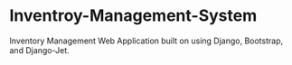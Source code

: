 # Inventroy-Management-System
Inventory Management Web Application built on using Django, Bootstrap, and Django-Jet.
